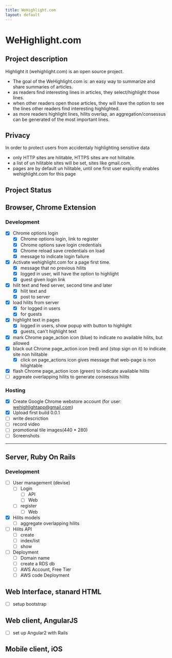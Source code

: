 ```yaml
---
title: WeHighlight.com
layout: default
---
```


# WeHighlight.com

## Project description


Highlight it (wehighlight.com) is an open source project.

  * The goal of the WeHighlight.com is: an easy way to summarize and share summaries of articles.
  * as readers find interesting lines in articles, they select/highlight those lines.
  * when other readers open those articles, they will have the option to see the lines other readers find interesting highlighted.
  * as more readers highlight lines, hilits overlap, an aggregation/consessus can be generated of the most important lines.

## Privacy

In order to protect users from accidentaly highlighting sensitive data

 * only HTTP sites are hilitable, HTTPS sites are not hilitable.
 * a list of un hilitable sites will be set, sites like gmail.com,
 * pages are by default un hilitable, until one first user explicitly enables wehighlight.com for this page

## Project Status

## Browser, Chrome Extension

### Development
 * [x] Chrome options login
   * [x] Chrome options login, link to register
   * [x] Chrome options save login credentials
   * [x] Chrome reload save credentials on load
   * [x] message to indicate login failure
 * [x] Activate wehighlight.com for a page first time.
   * [x] message that no previous hilits
   * [x] logged in user, will have the option to highlight
   * [x] guest given login link
 * [x] hilit text and feed server, second time and later
   * [x] hilit text and 
   * [x] post to server
 * [x] load hilits from server
   * [x] for logged in users
   * [x] for guests
 * [x] highlight text in pages
   * [x] logged in users, show popup with button to highlight
   * [x] guests, can't highlight text
 * [x] mark Chrome page_action icon (blue) to indicate no available hilits, but allowed
 * [x] black out Chrome page_action icon (red) and (stop sign on it) to indicate site non hilitable
   * [x] click on page_actions icon gives message that web-page is non hilightable
 * [x] flash Chrome page_action icon (green) to indicate available hilits
 * [ ] aggreate overlapping hilits to generate consessus hilits

### Hosting
 * [x] Create Google Chrome webstore account (for user: wehighlightapp@gmail.com)
 * [x] Upload first build 0.0.1
 * [ ] write descriction
 * [ ] record video
 * [ ] promotional tile images(440 * 280)
 * [ ] Screenshots

---

## Server, Ruby On Rails 

### Development
 * [ ] User management (devise)
   * [ ] Login
     * [ ] API
     * [ ] Web
   * [ ] register
     * [ ] Web
 * [x] Hilits models
   * [ ] aggregate overlapping hilits 
 * [ ] Hilits API 
   * [ ] create
   * [ ] index/list 
   * [ ] show 
 * [ ] Deployment
   * [ ] Domain name
   * [ ] create a RDS db
   * [ ] AWS Account, Free Tier
   * [ ] AWS code Deployment
  
## Web Interface, stanard HTML
 * [ ] setup bootstrap

## Web client, AngularJS
 * [ ] set up Angular2 with Rails

## Mobile client, iOS




